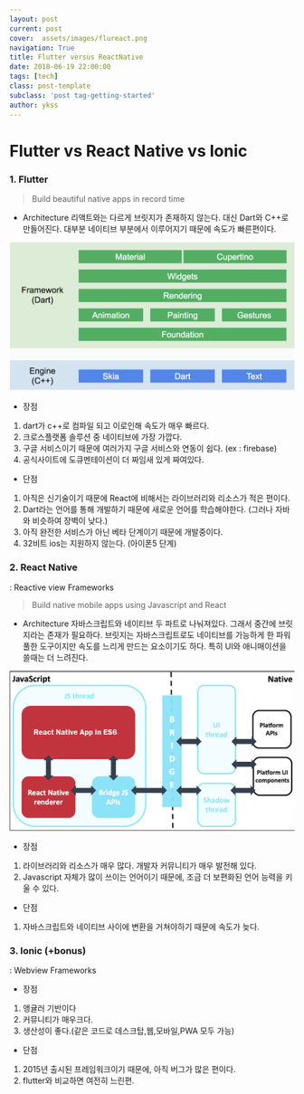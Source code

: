 ```yaml
---
layout: post
current: post
cover:  assets/images/flureact.png
navigation: True
title: Flutter versus ReactNative
date: 2018-06-19 22:00:00
tags: [tech]
class: post-template
subclass: 'post tag-getting-started'
author: ykss
---
```

   
# Flutter vs React Native vs Ionic

### 1. Flutter

> Build beautiful native apps in record time

* Architecture
리액트와는 다르게 브릿지가 존재하지 않는다. 대신 Dart와 C++로 만들어진다.
대부분 네이티브 부분에서 이루어지기 때문에 속도가 빠른편이다.

![flutter_architecture](/assets/images/fluarchi.png)

* 장점
1. dart가 c++로 컴파일 되고 이로인해 속도가 매우 빠르다.
2. 크로스플랫폼 솔루션 중 네이티브에 가장 가깝다. 
3. 구글 서비스이기 때문에 여러가지 구글 서비스와 연동이 쉽다. (ex : firebase)
4. 공식사이트에 도큐멘테이션이 더 짜임새 있게 짜여있다.

* 단점
1. 아직은 신기술이기 때문에 React에 비해서는 라이브러리와 리소스가 적은 편이다.
2. Dart라는 언어를 통해 개발하기 때문에 새로운 언어를 학습해야한다.
(그러나 자바와 비슷하여 장벽이 낮다.)
3. 아직 완전한 서비스가 아닌 베타 단계이기 때문에 개발중이다.
4. 32비트 ios는 지원하지 않는다. (아이폰5 단계)

### 2. React Native
: Reactive view Frameworks

> Build native mobile apps using Javascript and React

* Architecture
자바스크립트와 네이티브 두 파트로 나눠져있다. 그래서 중간에 브릿지라는 존재가 필요하다. 브릿지는 자바스크립트로도 네이티브를 가능하게 한 파워풀한 도구이지만 속도를 느리게 만드는 요소이기도 하다. 특히 UI와 애니매이션을 쓸때는 더 느려진다. 

![react_architecture](/assets/images/react.png)

* 장점
1. 라이브러리와 리소스가 매우 많다. 개발자 커뮤니티가 매우 발전해 있다.
2. Javascript 자체가 많이 쓰이는 언어이기 때문에, 조금 더 보편화된 언어 능력을 키울 수 있다.

* 단점
1. 자바스크립트와 네이티브 사이에 변환을 거쳐야하기 때문에 속도가 늦다.

### 3. Ionic (+bonus)
: Webview Frameworks

* 장점 
1. 앵귤러 기반이다
2. 커뮤니티가 매우크다.
3. 생산성이 좋다.(같은 코드로 데스크탑,웹,모바일,PWA 모두 가능)

* 단점 
1. 2015년 출시된 프레임워크이기 때문에, 아직 버그가 많은 편이다.
2. flutter와 비교하면 여전히 느린편.
